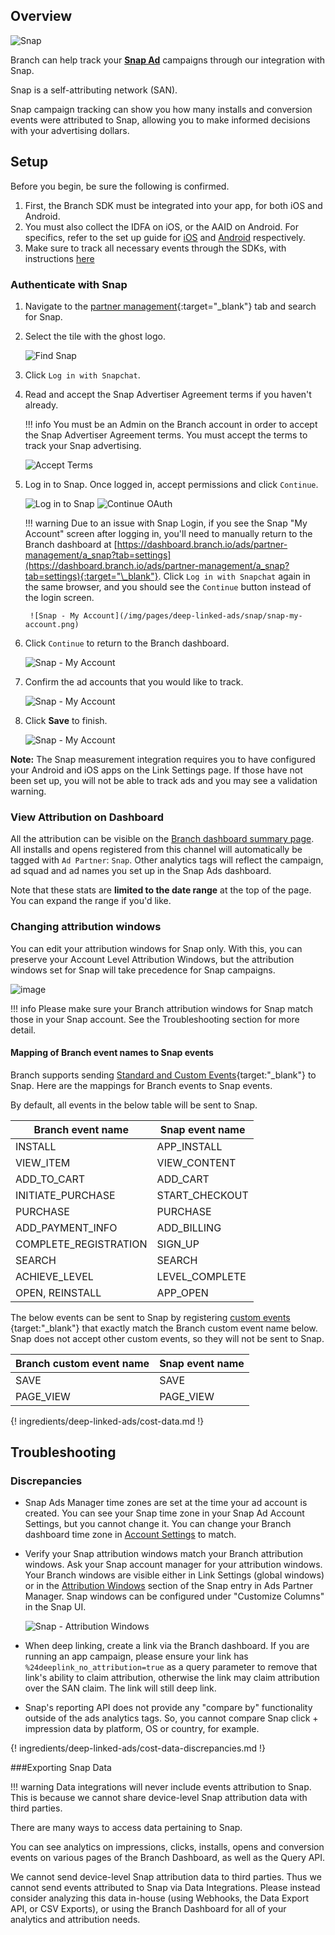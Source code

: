 ## Overview

![Snap](https://cdn.branch.io/branch-assets/ad-partner-manager/104632553691939011/Group_2-1538714318018.png)

Branch can help track your **[Snap Ad](https://forbusiness.snapchat.com/ad-products)** campaigns through our integration with Snap.

Snap is a self-attributing network (SAN).

Snap campaign tracking can show you how many installs and conversion events were attributed to Snap, allowing you to make informed decisions with your advertising dollars.

## Setup

Before you begin, be sure the following is confirmed.

1. First, the Branch SDK must be integrated into your app, for both iOS and Android.
1. You must also collect the IDFA on iOS, or the AAID on Android. For specifics, refer to the set up guide for [iOS](/pages/apps/ios/#install-branch) and [Android](/pages/apps/android/#install-branch) respectively.
1. Make sure to track all necessary events through the SDKs, with instructions [here](#forward-events-to-snap)

### Authenticate with Snap

1. Navigate to the [partner management](https://dashboard.branch.io/ads/partner-management){:target="\_blank"} tab and search for Snap.
1. Select the tile with the ghost logo.

    ![Find Snap](/img/pages/deep-linked-ads/snap/find-snap.png)

1. Click `Log in with Snapchat`.
1. Read and accept the Snap Advertiser Agreement terms if you haven't already.

    !!! info
        You must be an Admin on the Branch account in order to accept the Snap Advertiser Agreement terms. You must accept the terms to track your Snap advertising.

    ![Accept Terms](/img/pages/deep-linked-ads/snap/sign-terms.png)


1. Log in to Snap. Once logged in, accept permissions and click `Continue`.

    ![Log in to Snap](/img/pages/deep-linked-ads/snap/log-in-to-snap.png)
    ![Continue OAuth](/img/pages/deep-linked-ads/snap/accept-oauth.png)

    !!! warning
        Due to an issue with Snap Login, if you see the Snap "My Account" screen after logging in, you'll need to manually return to the Branch dashboard at [https://dashboard.branch.io/ads/partner-management/a_snap?tab=settings](https://dashboard.branch.io/ads/partner-management/a_snap?tab=settings){:target="\_blank"}. Click `Log in with Snapchat` again in the same browser, and you should see the `Continue` button instead of the login screen.

        ![Snap - My Account](/img/pages/deep-linked-ads/snap/snap-my-account.png)

1. Click `Continue` to return to the Branch dashboard.

    ![Snap - My Account](/img/pages/deep-linked-ads/snap/oauth-redirect-return.png)

1. Confirm the ad accounts that you would like to track.

    ![Snap - My Account](/img/pages/deep-linked-ads/snap/snap-select-accounts.png)

1. Click **Save** to finish.

    ![Snap - My Account](/img/pages/deep-linked-ads/snap/snap-complete.png)

**Note:** The Snap measurement integration requires you to have configured your Android and iOS apps on the Link Settings page. If those have not been set up, you will not be able to track ads and you may see a validation warning.

### View Attribution on Dashboard

All the attribution can be visible on the [Branch dashboard summary page](https://dashboard.branch.io/). All installs and opens registered from this channel will automatically be tagged with `Ad Partner`: `Snap`. Other analytics tags will reflect the campaign, ad squad and ad names you set up in the Snap Ads dashboard.

Note that these stats are **limited to the date range** at the top of the page. You can expand the range if you'd like.

### Changing attribution windows

You can edit your attribution windows for Snap only. With this, you can preserve your Account Level Attribution Windows, but the attribution windows set for Snap will take precedence for Snap campaigns.

   ![image](/img/pages/deep-linked-ads/branch-universal-ads/anaw_clear.png)

!!! info
      Please make sure your Branch attribution windows for Snap match those in your Snap account. See the Troubleshooting section for more detail.


#### Mapping of Branch event names to Snap events

Branch supports sending [Standard and Custom Events](/pages/apps/v2event/#v2-event){target:"\_blank"} to Snap. Here are the mappings for Branch events to Snap events.

By default, all events in the below table will be sent to Snap.

| Branch event name | Snap event name
| --- | ---
| INSTALL | APP_INSTALL
| VIEW_ITEM | VIEW_CONTENT
| ADD_TO_CART | ADD_CART
| INITIATE_PURCHASE | START_CHECKOUT
| PURCHASE | PURCHASE
| ADD_PAYMENT_INFO | ADD_BILLING
| COMPLETE_REGISTRATION | SIGN_UP
| SEARCH | SEARCH
| ACHIEVE_LEVEL | LEVEL_COMPLETE
| OPEN, REINSTALL | APP_OPEN

The below events can be sent to Snap by registering [custom events ](/pages/apps/v2event/#track-custom-events){target:"\_blank"} that exactly match the Branch custom event name below. Snap does not accept other custom events, so they will not be sent to Snap.

| Branch custom event name | Snap event name
| --- | ---
| SAVE | SAVE
| PAGE_VIEW | PAGE_VIEW


{! ingredients/deep-linked-ads/cost-data.md !}

## Troubleshooting

### Discrepancies

- Snap Ads Manager time zones are set at the time your ad account is created. You can see your Snap time zone in your Snap Ad Account Settings, but you cannot change it. You can change your Branch dashboard time zone in [Account Settings](https://dashboard.branch.io/account-settings/app) to match.
- Verify your Snap attribution windows match your Branch attribution windows. Ask your Snap account manager for your attribution windows. Your Branch windows are visible either in Link Settings (global windows) or in the [Attribution Windows](https://dashboard.branch.io/ads/partner-management/a_snap?tab=attribution_windows) section of the Snap entry in Ads Partner Manager. Snap windows can be configured under "Customize Columns" in the Snap UI.

    ![Snap - Attribution Windows](/img/pages/deep-linked-ads/snap/snap-attribution-windows.png)

- When deep linking, create a link via the Branch dashboard. If you are running an app campaign, please ensure your link has `%24deeplink_no_attribution=true` as a query parameter to remove that link's ability to claim attribution, otherwise the link may claim attribution over the SAN claim. The link will still deep link.
- Snap's reporting API does not provide any "compare by" functionality outside of the ads analytics tags. So, you cannot compare Snap click + impression data by platform, OS or country, for example.

{! ingredients/deep-linked-ads/cost-data-discrepancies.md !}

###Exporting Snap Data

!!! warning
        Data integrations will never include events attribution to Snap. This is because we cannot share device-level Snap attribution data with third parties.


There are many ways to access data pertaining to Snap.

You can see analytics on impressions, clicks, installs, opens and conversion events on various pages of the Branch Dashboard, as well as the Query API.

We cannot send device-level Snap attribution data to third parties. Thus we cannot send events attributed to Snap via Data Integrations. Please instead consider analyzing this data in-house (using Webhooks, the Data Export API, or CSV Exports), or using the Branch Dashboard for all of your analytics and attribution needs.
